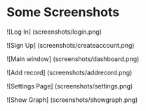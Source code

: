# Some Screenshots

![Log In] (screenshots/login.png)

![Sign Up] (screenshots/createaccount.png)

![Main window] (screenshots/dashboard.png)

![Add record] (screenshots/addrecord.png)

![Settings Page] (screenshots/settings.png)

![Show Graph] (screenshots/showgraph.png)